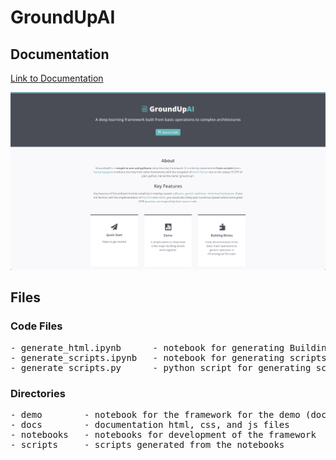 # GroundUpAI

## Documentation

[Link to Documentation](https://jacklu0831.github.io/GroundUpAI/)
<p align="center">
 	<a href="https://jacklu0831.github.io/GroundUpAI/"><img src="docs/assets/images/home.png"></a>
</p>

## Files

### Code Files

<pre>
- generate_html.ipynb      - notebook for generating BuildingBlocks panel of the documentation
- generate_scripts.ipynb   - notebook for generating scripts from notebooks
- generate_scripts.py      - python script for generating scripts from notebooks
</pre>

### Directories

<pre>
- demo        - notebook for the framework for the demo (documentation)
- docs        - documentation html, css, and js files
- notebooks   - notebooks for development of the framework
- scripts     - scripts generated from the notebooks
</pre>